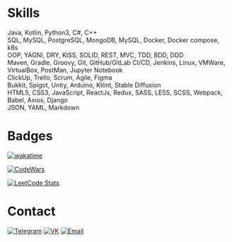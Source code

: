 # Skills
Java, Kotlin, Python3, C#, C++\
SQL, MySQL, PostgreSQL, MongoDB, MySQL, Docker, Docker compose, k8s\
OOP, YAGNI, DRY, KISS, SOLID, REST, MVC, TDD, BDD, DDD\
Maven, Gradle, Groovy, Git, GitHub/GitLab CI/CD, Jenkins, Linux, VMWare, VirtualBox, PostMan, Jupyter Notebook\
ClickUp, Trello, Scrum, Agile, Figma\
Bukkit, Spigot, Unity, Arduino, Ktlint, Stable Diffusion\
HTML5, CSS3, JavaScript, ReactJs, Redux, SASS, LESS, SCSS, Webpack, Babel, Axios, Django\
JSON, YAML, Markdown

# Badges
[![wakatime](https://wakatime.com/badge/user/342c306f-2d85-43f6-a539-bb73a7c09656.svg?style=for-the-badge)](https://wakatime.com/@342c306f-2d85-43f6-a539-bb73a7c09656)

[![CodeWars](https://www.codewars.com/users/Roman-Andr/badges/large)](https://www.codewars.com/r/Roman-Andr)

[![LeetCode Stats](https://leetcode.card.workers.dev/RomanAndr?theme=dark&font=source_code_pro&extension=null)](https://leetcode.com/RomanAndr/)

# Contact
[![Telegram](https://img.shields.io/badge/Telegram-2CA5E0?style=for-the-badge&logo=telegram&logoColor=white)](https://t.me/RomanAndr)
[![VK](https://img.shields.io/badge/вконтакте-%232E87FB.svg?&style=for-the-badge&logo=vk&logoColor=white)](https://vk.com/andrroman)
[![Email](https://img.shields.io/badge/Gmail-D14836?style=for-the-badge&logo=gmail&logoColor=white)](mailto:andrroman07@gmail.com)

